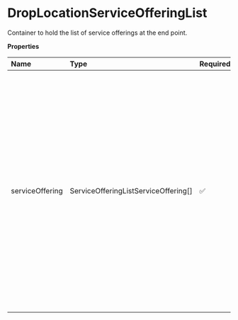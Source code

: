 # DropLocationServiceOfferingList

Container to hold the list of service offerings at the end point.

**Properties**

| Name            | Type                                 | Required | Description                                                                                                                                                                                                                                                              |
| :-------------- | :----------------------------------- | :------- | :----------------------------------------------------------------------------------------------------------------------------------------------------------------------------------------------------------------------------------------------------------------------- |
| serviceOffering | ServiceOfferingListServiceOffering[] | ✅       | Container for Service offering code. **NOTE:** For versions >= v2, this element will always be returned as an array. For requests using version = v1, this element will be returned as an array if there is more than one object and a single object if there is only 1. |

<!-- This file was generated by liblab | https://liblab.com/ -->
